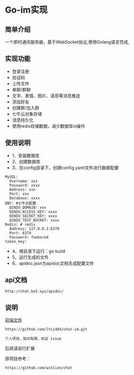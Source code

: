 # Go-im实现

## 简单介绍
一个即时通讯服务器，基于WebSocket协议,使用Golang语言完成,

## 实现功能
- 登录注册
- 验证码
- 上传文件
- 单聊/群聊
- 文字、表情、图片、语音等消息推送
- 添加好友
- 创建群/加入群
- 七牛云对象存储
- 消息持久化
- 使用redis存储数据，减少数据库io操作


## 使用说明
- 1、安装数据库
- 2、创建数据库
- 3、在config目录下，创建config.yaml文件进行数据配置
```
MySQL:
  Username: xxx
  Password: xxxx
  Address: xxx
  Port: xxx
  Database: xxxx
QNY: #七牛云配置
  QINIU_DOMAIN: xxx
  QINIU_ACCESS_KEY: xxxx
  QINIU_SECRET_KEY: xxxx
  QINIU_TEST_BUCKET: xxxx
Redis: # redis
  Address: 127.0.0.1:6379
  Port: 6379
  Password: foobared
token_key:
```
- 4、根目录下运行：go build
- 5、运行生成的文件
- 6、apidoc.json为apidoc文档生成配置文件

## api文档
```
http://chat.bo5.xyz/apidoc/
```
## 说明
[前端文件](https://github.com/ltsj404/chat-im.git)
```shell script
https://github.com/ltsj404/chat-im.git
```
```
个人项目，知识有限，欢迎 issue
```
后续请自行扩展

原项目参考：
```
https://github.com/winlion/chat
```
